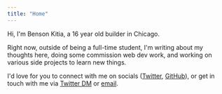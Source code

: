 ```yaml
---
title: "Home"
---
```


Hi, I'm Benson Kitia, a 16 year old builder in Chicago.

Right now, outside of being a full-time student, I'm writing about my thoughts here, doing some commission web dev work, and working on various side projects to learn new things.

I'd love for you to connect with me on socials ([Twitter](https://twitter.com/bensonkitia), [GitHub](https://github.com/bensonkitia)), or get in touch with me via [Twitter DM](https://twitter.com/messages/compose?recipient_id=1188270454303277056) or [email](mailto:hello@bvk.email).
